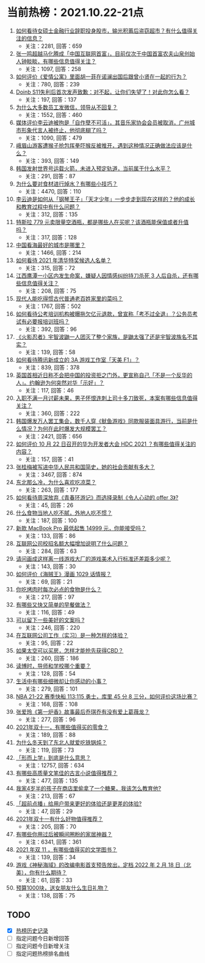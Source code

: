# 当前热榜：2021.10.22-21点
1. [如何看待女硕士金融行业辞职投身股市，输光积蓄后盗窃超市？有什么值得关注的信息？](https://www.zhihu.com/question/493783447)
    * 关注：2281, 回答：659
2. [张一鸣超越马化腾成「中国互联网首富」，目前仅次于中国首富农夫山泉创始人钟睒睒，有哪些信息值得关注？](https://www.zhihu.com/question/493455894)
    * 关注：1097, 回答：258
3. [如何评价《爱情公寓》里面胡一菲在诺澜出国后跟曾小贤在一起的行为？](https://www.zhihu.com/question/297586809)
    * 关注：780, 回答：239
4. [Doinb S11失利后首次发声致歉：对不起，让你们失望了！对此你怎么看？](https://www.zhihu.com/question/493593154)
    * 关注：197, 回答：137
5. [为什么大多数员工发微信，领导从不回复？](https://www.zhihu.com/question/487386044)
    * 关注：1552, 回答：460
6. [媒体评价李云迪被拘是「自作孽不可活」，其音乐家协会会员被取消，广州城市形象代言人被终止，他彻底糊了吗？](https://www.zhihu.com/question/493814225)
    * 关注：1090, 回答：479
7. [峨眉山游客遭猴子抢包挥拳吓猴反被推开，遇到这种情况正确做法应该是什么？](https://www.zhihu.com/question/493701070)
    * 关注：393, 回答：149
8. [韩国发射世界号运载火箭，未进入预定轨道，当前属于什么水平？](https://www.zhihu.com/question/493739085)
    * 关注：291, 回答：87
9. [为什么要对食材进行焯水？有哪些小技巧？](https://www.zhihu.com/question/40365482)
    * 关注：4470, 回答：110
10. [李云迪是如何从「钢琴王子」「天才少年」一步步走到现在这样的？他的成长和教育过程中有什么问题？](https://www.zhihu.com/question/493878532)
    * 关注：312, 回答：135
11. [特斯拉 779 元卖限量空酒瓶，都是哪些人在买呢？该酒瓶能保值或者升值吗？](https://www.zhihu.com/question/493749678)
    * 关注：317, 回答：128
12. [中国看海最好的城市是哪里？](https://www.zhihu.com/question/487077010)
    * 关注：1466, 回答：214
13. [如何看待 2021 年清华特奖候选人名单？](https://www.zhihu.com/question/493451671)
    * 关注：315, 回答：72
14. [江西鹰潭一小区内发生命案，嫌疑人因情感纠纷持刀杀死 3 人后自杀，还有哪些信息值得关注？](https://www.zhihu.com/question/493910060)
    * 关注：208, 回答：75
15. [现代人能吃得惯古代普通老百姓家里的菜吗？](https://www.zhihu.com/question/443939950)
    * 关注：1767, 回答：502
16. [如何看待公考培训机构被曝拖欠亿元退款，曾宣称「考不过全退」？公务员考试有必要报培训班吗？](https://www.zhihu.com/question/493738150)
    * 关注：392, 回答：96
17. [《火影忍者》宇智波鼬一人团灭了整个家族，是鼬太强了还是宇智波族名不其实？](https://www.zhihu.com/question/490855418)
    * 关注：139, 回答：58
18. [如何看待腾讯新成立的 3A 游戏工作室「天美 F1」？](https://www.zhihu.com/question/493736140)
    * 关注：839, 回答：378
19. [英国首相近日称不会把中国的投资拒之门外，更宣称自己「不是一个反华的人」。约翰逊为何突然对华「示好」？](https://www.zhihu.com/question/493713975)
    * 关注：117, 回答：46
20. [入职不满一月讨薪未果，男子怀恨连刺上司十多刀致死，本案有哪些信息值得关注？](https://www.zhihu.com/question/491485634)
    * 关注：360, 回答：222
21. [韩国爆发万人罢工集会，数千人穿《鱿鱼游戏》同款服装面具游行，当前是什么情况？为何在此时爆发大规模罢工？](https://www.zhihu.com/question/493760074)
    * 关注：2421, 回答：656
22. [如何评价 10 月 22 日召开的华为开发者大会 HDC 2021 ？有哪些值得关注的内容？](https://www.zhihu.com/question/493870864)
    * 关注：157, 回答：41
23. [张桂梅被写进中华人民共和国简史，她的社会贡献有多大？](https://www.zhihu.com/question/493732455)
    * 关注：3467, 回答：874
24. [东北那么冷，为什么喜欢吃凉菜？](https://www.zhihu.com/question/492948697)
    * 关注：263, 回答：177
25. [如何看待周深放弃《青春环游记》而选择录制《令人心动的 offer 3》?](https://www.zhihu.com/question/493684814)
    * 关注：45, 回答：26
26. [什么食物当地人吃不腻，外地人吃不惯？](https://www.zhihu.com/question/493264711)
    * 关注：187, 回答：100
27. [新款 MacBook Pro 最低起售 14999 元，你能接受吗？](https://www.zhihu.com/question/493287321)
    * 关注：133, 回答：86
28. [互联网公司校招名额大幅增加说明了什么问题？](https://www.zhihu.com/question/493427555)
    * 关注：284, 回答：63
29. [请问画成这样离一线游戏大厂的游戏美术入行标准还差距多少呢？](https://www.zhihu.com/question/492779519)
    * 关注：143, 回答：30
30. [如何评价《海贼王》漫画 1029 话情报？](https://www.zhihu.com/question/493466920)
    * 关注：69, 回答：21
31. [你吃烤肉时每次必点的食物是什么？](https://www.zhihu.com/question/492146046)
    * 关注：217, 回答：97
32. [有哪些又快又简单的早餐做法？](https://www.zhihu.com/question/421111460)
    * 关注：116, 回答：49
33. [可以留下一些美好的文案吗 ?](https://www.zhihu.com/question/492664218)
    * 关注：246, 回答：220
34. [在互联网公司工作（实习）是一种怎样的体验？](https://www.zhihu.com/question/405849275)
    * 关注：95, 回答：22
35. [如果太空可以买房，怎样才能抢先获得CBD？](https://www.zhihu.com/question/493705033)
    * 关注：260, 回答：186
36. [读博时，导师和学校哪个重要？](https://www.zhihu.com/question/492914851)
    * 关注：128, 回答：54
37. [生活中有哪些细微却让你感动的小事？](https://www.zhihu.com/question/27526860)
    * 关注：279, 回答：101
38. [NBA 21-22 赛季快船 113:115 勇士，库里 45 分 8 三分，如何评价这场比赛？](https://www.zhihu.com/question/493824095)
    * 关注：168, 回答：108
39. [张爱玲《第一炉香》故事最后乔琪乔有没有爱上葛薇龙？](https://www.zhihu.com/question/60829704)
    * 关注：277, 回答：96
40. [2021年双十一，有哪些值得买的零食？](https://www.zhihu.com/question/489935847)
    * 关注：189, 回答：88
41. [为什么冬天到了东北人就爱吃铁锅炖？](https://www.zhihu.com/question/493369174)
    * 关注：119, 回答：73
42. [「形而上学」到底是什么意思？](https://www.zhihu.com/question/19777040)
    * 关注：12757, 回答：634
43. [有哪些高质量文笔佳的古言小说值得推荐？](https://www.zhihu.com/question/390654296)
    * 关注：477, 回答：135
44. [我家4岁半的孩子在商店里偷拿了一个糖果，我该怎么教育他?](https://www.zhihu.com/question/492350107)
    * 关注：213, 回答：67
45. [「超前点播」给用户带来更好的体验还是更差的体验?](https://www.zhihu.com/question/492616642)
    * 关注：47, 回答：29
46. [2021年双十一有什么好物值得推荐？](https://www.zhihu.com/question/490671125)
    * 关注：205, 回答：70
47. [有哪些你用过后被瞬间圈粉的家居神器？](https://www.zhihu.com/question/400382528)
    * 关注：6341, 回答：361
48. [2021 年双 11 ，有哪些值得买的文学图书？](https://www.zhihu.com/question/491219246)
    * 关注：139, 回答：34
49. [游戏《神秘海域》的改编电影首支预告放出，定档 2022 年 2 月 18 日（北美），你有什么期待？](https://www.zhihu.com/question/493781532)
    * 关注：61, 回答：33
50. [预算1000块，送女朋友什么生日礼物？](https://www.zhihu.com/question/491639255)
    * 关注：138, 回答：75
## TODO
* [x] [热榜历史记录](hot_history/AllHot.md)
* [ ] 指定问题今日新增回答
* [ ] 指定问题今日新增关注
* [ ] 指定问题热榜排名曲线
